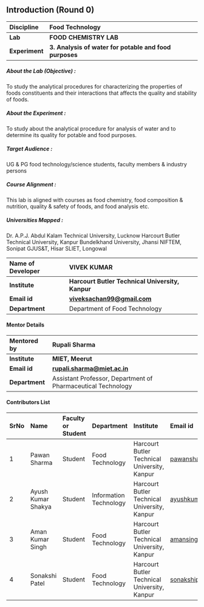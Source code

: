 ## Introduction (Round 0)

<b>Discipline | <b>Food Technology 
:--|:--|
<b> Lab | <b> FOOD CHEMISTRY LAB
<b> Experiment|     <b> 3. Analysis of water for potable and food purposes

<h5> About the Lab (Objective) : </h5>

To study the analytical procedures for characterizing the properties of foods constituents and their interactions that affects the quality and stability of foods.

<h5> About the Experiment : </h5>

To study about the analytical procedure for analysis of water and to determine its quality for potable and food purposes.

<h5> Target Audience : </h5>

UG & PG food technology/science students, faculty members & industry persons

<h5> Course Alignment : </h5>

This lab is aligned with courses as food chemistry, food composition & nutrition, quality & safety of foods, and food analysis etc.

<h5> Universities Mapped : </h5>

Dr. A.P.J. Abdul Kalam Technical University, Lucknow
Harcourt Butler Technical University, Kanpur
Bundelkhand University, Jhansi 
NIFTEM, Sonipat
GJUS&T, Hisar
SLIET, Longowal

<b>Name of Developer | <b> VIVEK KUMAR
:--|:--|
<b> Institute | <b> Harcourt Butler Technical University, Kanpur
<b> Email id|     <b> viveksachan99@gmail.com
<b> Department | Department of  Food Technology

#### Mentor Details

<b>Mentored by | <b> Rupali Sharma
:--|:--|
<b> Institute | <b> MIET, Meerut
<b> Email id|     <b> rupali.sharma@miet.ac.in
<b> Department | Assistant Professor, Department of Pharmaceutical Technology

#### Contributors List

SrNo | Name | Faculty or Student | Department| Institute | Email id
:--|:--|:--|:--|:--|:--|
1 | Pawan Sharma | Student | Food Technology  | Harcourt Butler Technical University, Kanpur | pawansharmampec@gmail.com
2 | Ayush Kumar Shakya | Student | Information Technology | Harcourt Butler Technical University, Kanpur | ayushkumar121@outlook.com
3 | Aman Kumar Singh | Student | Food Technology | Harcourt Butler Technical University, Kanpur | amansingh.mrs1234@gmail.com
4 | Sonakshi Patel | Student | Food Technology | Harcourt Butler Technical University, Kanpur | sonakshipatel92124@gmail.com
